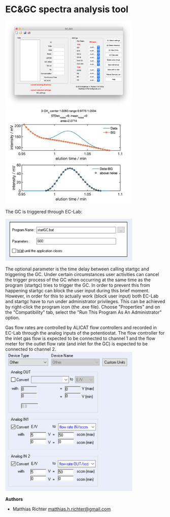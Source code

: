
EC&amp;GC spectra analysis tool
=======================

<img src="GC_GUI.png" width="400">
<img src="peakintegration.png" width="400">


The GC is triggered through EC-Lab:

<img src="ECLab_startGC.png" width="400">

The optional parameter is the time delay between calling startgc and triggering the GC. Under certain circumstances user activities can cancel the trigger process of the GC when occurring at the same time as the program (startgc) tries to trigger the GC.
In order to prevent this from happening startgc can block the user input during this brief moment. However, in order for this to actually work (block user input) both EC-Lab and startgc have to run under administrator privileges.
This can be achieved by right-click the program icon (the .exe file). Choose "Properties" and on the "Compatibility" tab, select the "Run This Program As An Administrator" option.

Gas flow rates are controlled by ALICAT flow controllers and recorded in EC-Lab through the analog inputs of the potentiostat.
The flow controller for the inlet gas flow is expected to be connected to channel 1 and the flow meter for the outlet flow rate (and inlet for the GC) is expected to be connected to channel 2.
<img src="ECLab_recordflow.png" width="400">

**Authors**
  - Matthias Richter matthias.h.richter@gmail.com
